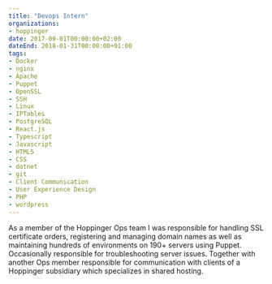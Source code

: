 ```yaml
---
title: "Devops Intern"
organizations:
- hoppinger
date: 2017-09-01T00:00:00+02:00
dateEnd: 2018-01-31T00:00:00+01:00
tags:
- Docker
- nginx
- Apache
- Puppet
- OpenSSL
- SSH
- Linux
- IPTables
- PostgreSQL
- React.js
- Typescript
- Javascript
- HTML5
- CSS
- dotnet
- git
- Client Communication
- User Experience Design
- PHP
- wordpress
---
```


As a member of the Hoppinger Ops team I was responsible for handling SSL certificate orders, registering and managing domain names as well as maintaining hundreds of environments on 190+ servers using Puppet. Occasionally responsible for troubleshooting server issues. Together with another Ops member responsible for communication with clients of a Hoppinger subsidiary which specializes in shared hosting.
